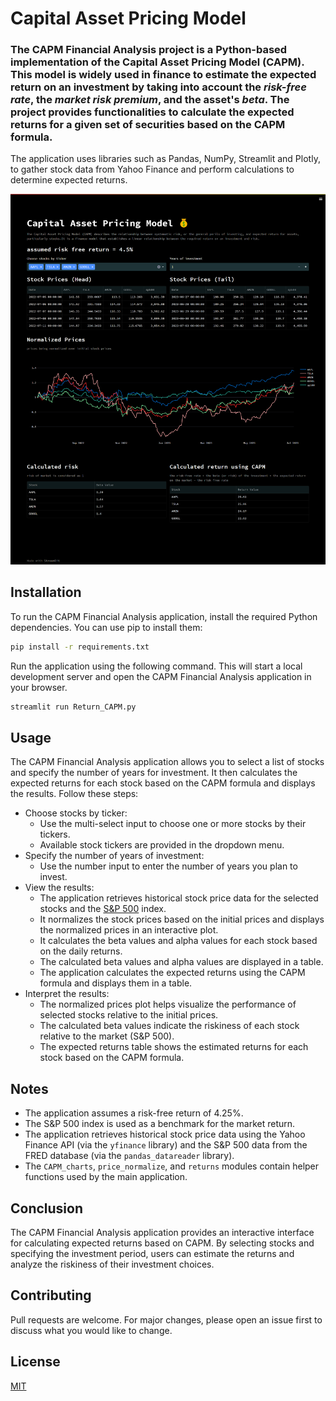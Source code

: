# Capital Asset Pricing Model

### The CAPM Financial Analysis project is a Python-based implementation of the Capital Asset Pricing Model (CAPM). This model is widely used in finance to estimate the expected return on an investment by taking into account the *risk-free rate*, the *market risk premium*, and the asset's *beta*. The project provides functionalities to calculate the expected returns for a given set of securities based on the CAPM formula.

The application uses libraries such as Pandas, NumPy, Streamlit and Plotly, to gather stock data from Yahoo Finance and perform calculations to determine expected returns.

![report](screencapture-localhost-8501-2023-07-05-21_54_21.png)

## Installation
To run the CAPM Financial Analysis application, install the required Python dependencies. You can use pip to install them:
```bash
pip install -r requirements.txt
```

Run the application using the following command. This will start a local development server and open the CAPM Financial Analysis application in your browser.
```bash
streamlit run Return_CAPM.py
```

## Usage
The CAPM Financial Analysis application allows you to select a list of stocks and specify the number of years for investment. It then calculates the expected returns for each stock based on the CAPM formula and displays the results. Follow these steps:

* Choose stocks by ticker:
  * Use the multi-select input to choose one or more stocks by their tickers.
  * Available stock tickers are provided in the dropdown menu.
* Specify the number of years of investment:
  * Use the number input to enter the number of years you plan to invest.
* View the results:
  * The application retrieves historical stock price data for the selected stocks and the [S&P 500](https://en.wikipedia.org/wiki/S%26P_500) index.
  * It normalizes the stock prices based on the initial prices and displays the normalized prices in an interactive plot.
  * It calculates the beta values and alpha values for each stock based on the daily returns.
  * The calculated beta values and alpha values are displayed in a table.
  * The application calculates the expected returns using the CAPM formula and displays them in a table.
* Interpret the results:
  * The normalized prices plot helps visualize the performance of selected stocks relative to the initial prices.
  * The calculated beta values indicate the riskiness of each stock relative to the market (S&P 500).
  * The expected returns table shows the estimated returns for each stock based on the CAPM formula.

## Notes
* The application assumes a risk-free return of 4.25%.
* The S&P 500 index is used as a benchmark for the market return.
* The application retrieves historical stock price data using the Yahoo Finance API (via the `yfinance` library) and the S&P 500 data from the FRED database (via the `pandas_datareader` library).
* The `CAPM_charts`, `price_normalize`, and `returns` modules contain helper functions used by the main application.

## Conclusion
The CAPM Financial Analysis application provides an interactive interface for calculating expected returns based on CAPM. By selecting stocks and specifying the investment period, users can estimate the returns and analyze the riskiness of their investment choices.

## Contributing

Pull requests are welcome. For major changes, please open an issue first to discuss what you would like to change.

## License

[MIT](https://choosealicense.com/licenses/mit/)
